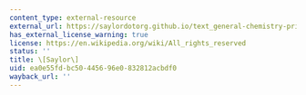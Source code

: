 ```yaml
---
content_type: external-resource
external_url: https://saylordotorg.github.io/text_general-chemistry-principles-patterns-and-applications-v1.0/s12-05-lewis-structures-and-covalent-.html
has_external_license_warning: true
license: https://en.wikipedia.org/wiki/All_rights_reserved
status: ''
title: \[Saylor\]
uid: ea0e55fd-bc50-4456-96e0-832812acbdf0
wayback_url: ''
---
```


